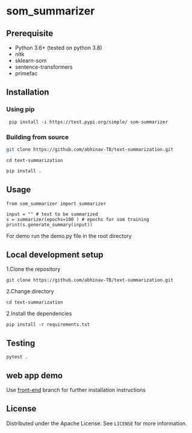 # som_summarizer
## Prerequisite
- Python 3.6+ (tested on python 3.8)
- nltk
- sklearn-som
- sentence-transformers
- primefac

## Installation

### Using pip
``` pip install -i https://test.pypi.org/simple/ som-summarizer```

### Building from source


   ```sh
   git clone https://github.com/abhinav-TB/text-summarization.git
   ```
   ```
   cd text-summarization
   ```
   ```sh
   pip install .
   ```

## Usage
```
from som_summarizer import summarizer

input = "" # text to be summarized
s = summarizer(epochs=100 ) # epochs for som training
print(s.generate_summary(input))
```
For  demo run the demo.py file in the root directory
## Local development setup

1.Clone the repository
```
git clone https://github.com/abhinav-TB/text-summarization.git
```
2.Change directory
```
cd text-summarization
```
2.Install the dependencies

```
pip install -r requirements.txt
```
## Testing

```
pytest .
```
## web app demo
Use [front-end](https://github.com/abhinav-TB/text-summarization/tree/FrontEnd) branch for further installation instructions 
##  License

Distributed under the Apache License. See `LICENSE` for more information.

